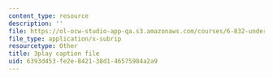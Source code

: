 ```yaml
---
content_type: resource
description: ''
file: https://ol-ocw-studio-app-qa.s3.amazonaws.com/courses/6-832-underactuated-robotics-spring-2009/6393d453fe2e842138d146575984a2a9_Z8oMbOj9IWM.srt
file_type: application/x-subrip
resourcetype: Other
title: 3play caption file
uid: 6393d453-fe2e-8421-38d1-46575984a2a9
---
```

